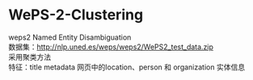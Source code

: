 # WePS-2-Clustering
weps2 Named Entity Disambiguation   
数据集：http://nlp.uned.es/weps/weps2/WePS2_test_data.zip   
采用聚类方法   
特征：title   metadata   网页中的location、person 和 organization 实体信息
